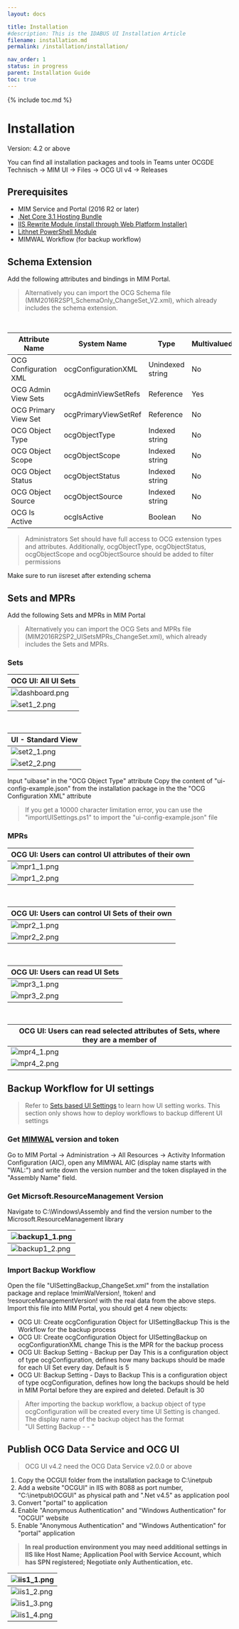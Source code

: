 ```yaml
---
layout: docs

title: Installation
#description: This is the IDABUS UI Installation Article
filename: installation.md
permalink: /installation/installation/

nav_order: 1
status: in progress
parent: Installation Guide
toc: true
---
```


{% include toc.md %}

# Installation

Version: 4.2 or above

You can find all installation packages and tools in Teams unter OCGDE Technisch -> MIM UI -> Files -> OCG UI v4 -> Releases



## Prerequisites

- MIM Service and Portal (2016 R2 or later)
- [.Net Core 3.1 Hosting Bundle](https://dotnet.microsoft.com/download/dotnet/3.1)
- [IIS Rewrite Module (install through Web Platform Installer)](https://www.iis.net/downloads?tabid=34&g=6&i=1691)
- [Lithnet PowerShell Module](https://github.com/lithnet/resourcemanagement-powershell/wiki/Installing-the-module)
- MIMWAL Workflow (for backup workflow)

## Schema Extension

Add the following attributes and bindings in MIM Portal.
<br>
>Alternatively you can import the OCG Schema file (MIM2016R2SP1_SchemaOnly_ChangeSet_V2.xml), which already includes the schema extension.

<br>

| Attribute Name | System Name | Type | Multivalued | Bind to |
|--|--|--|--|--|
| OCG Configuration XML | ocgConfigurationXML | Unindexed string | No | Person, Set |
| OCG Admin View Sets | ocgAdminViewSetRefs | Reference | Yes | Person |
| OCG Primary View Set  | ocgPrimaryViewSetRef | Reference | No | Person |
| OCG Object Type | ocgObjectType | Indexed string | No | Set |
| OCG Object Scope | ocgObjectScope | Indexed string | No | Set |
| OCG Object Status | ocgObjectStatus | Indexed string | No | Set |
| OCG Object Source | ocgObjectSource | Indexed string | No | Set |
| OCG Is Active  | ocgIsActive | Boolean | No | Set |

>Administrators Set should have full access to OCG extension types and attributes. Additionally, ocgObjectType, ocgObjectStatus, ocgObjectScope and ocgObjectSource should be added to filter permissions

Make sure to run iisreset after extending schema

## Sets and MPRs

Add the following Sets and MPRs in MIM Portal
<br>
>Alternatively you can import the OCG Sets and MPRs file (MIM2016R2SP2_UISetsMPRs_ChangeSet.xml), which already includes the Sets and MPRs.

### Sets

| **OCG UI: All UI Sets** |
|----|
| ![dashboard.png](/img/set1_1-ce13d3a9-4e8c-46fa-b8b9-78648d7a5c44.png) |
| ![set1_2.png](/img/set1_2-ed2975d7-1f18-4ece-aaed-485d39955a95.png) |

<br>

| **UI - Standard View** |
|----|
| ![set2_1.png](/img/set2_1-461f9eaa-e937-4f4d-8603-a761e9de4d0f.png) |
| ![set2_2.png](/img/set2_2-b2ea6469-5736-429d-ad38-a89765fddd93.png) |

Input "uibase" in the "OCG Object Type" attribute
Copy the content of "ui-config-example.json" from the installation package in the the "OCG Configuration XML" attribute
>If you get a 10000 character limitation error, you can use the "importUISettings.ps1" to import the "ui-config-example.json" file

### MPRs

| **OCG UI: Users can control UI attributes of their own** |
|----------------------------------------------------------|
| ![mpr1_1.png](/img/mpr1_1-46f6627a-f187-4535-b079-aee9841be685.png) |
| ![mpr1_2.png](/img/mpr1_2-17d0823f-b01f-43b1-bf97-e76c870cb139.png) |

<br>

| **OCG UI: Users can control UI Sets of their own** |
|------------------------------------------------|
| ![mpr2_1.png](/img/mpr2_1-e43805a4-63fd-4a7f-ba61-9d58ca12dcb5.png) |
| ![mpr2_2.png](/img/mpr2_2-62ba0349-ff1f-48cc-bf99-756a3a4e1f43.png) |

<br>

| **OCG UI: Users can read UI Sets** |
|------------------------------------|
| ![mpr3_1.png](/img/mpr3_1-bd8bd82d-4492-4f97-b8fb-5d215386b3af.png) |
| ![mpr3_2.png](/img/mpr3_2-a0e760e7-c8c4-4264-b056-d7ce47f03c9b.png) |

<br>

| **OCG UI: Users can read selected attributes of Sets, where they are a member of** |
|-------|
| ![mpr4_1.png](/img/mpr4_1-0304ac7a-fd30-4a01-9233-34e90706d48e.png) | 
| ![mpr4_2.png](/img/mpr4_2-a00acf35-691a-428a-a316-dfd8e9bae919.png) |



## Backup Workflow for UI settings

>Refer to [Sets based UI Settings](/OCG-UI/Sets-based-UI-Settings) to learn how UI setting works. This section only shows how to deploy workflows to backup different UI settings

### Get [MIMWAL](https://github.com/microsoft/MIMWAL/wiki) version and token

Go to MIM Portal -> Administration -> All Resources -> Activity Information Configuration (AIC), open any MIMWAL AIC (display name starts with "WAL:") and write down the version number and the token displayed in the "Assembly Name" field.

### Get Micrsoft.ResourceManagement Version

Navigate to C:\Windows\Assembly and find the version number to the Microsoft.ResourceManagement library

| ![backup1_1.png](/img/backup1_1-1ca3373e-c135-41f4-ac9e-a3360c84fdb6.png) |
|----|
| ![backup1_2.png](/img/backup1_2-399e1720-72db-45a7-8943-65831bf14292.png) |

### Import Backup Workflow

Open the file "UISettingBackup_ChangeSet.xml" from the installation package and replace !mimWalVersion!, !token! and !resourceManagementVersion! with the real data from the above steps.
Import this file into MIM Portal, you should get 4 new objects:
- OCG UI: Create ocgConfiguration Object for UISettingBackup
This is the Workflow for the backup process
- OCG UI: Create ocgConfiguration Object for UISettingBackup on ocgConfigurationXML change
This is the MPR for the backup process
- OCG UI: Backup Setting - Backup per Day
This is a configuration object of type ocgConfiguration, defines how many backups should be made for each UI Set every day. Default is 5
- OCG UI: Backup Setting - Days to Backup
This is a configuration object of type ocgConfiguration, defines how long the backups should be held in MIM Portal before they are expired and deleted. Default is 30

>After importing the backup workflow, a backup object of type ocgConfiguration will be created every time UI Setting is changed. The display name of the backup object has the format<br>"UI Setting Backup - <UI Set Name> - <Created Time>"

## Publish OCG Data Service and OCG UI

>OCG UI v4.2 need the OCG Data Service v2.0.0 or above
1. Copy the OCGUI folder from the installation package to C:\inetpub
2. Add a website "OCGUI" in IIS with 8088 as port number, "C:\inetpub\OCGUI" as physical path and ".Net v4.5" as application pool
3. Convert "portal" to application
4. Enable "Anonymous Authentication" and "Windows Authentication" for "OCGUI" website
5. Enable "Anonymous Authentication" and "Windows Authentication" for "portal" application
>**In real production environment you may need additional settings in IIS like Host Name; Application Pool with Service Account, which has SPN registered; Negotiate only Authentication, etc.**


| ![iis1_1.png](/img/iis1_1-b89c9e6f-3e03-4526-9166-9db6e12c35a6.png) | 
|----------|
|![iis1_2.png](/img/iis1_2-73d6118a-c561-4c2e-a619-77cb0bcd2b08.png) |
| ![iis1_3.png](/img/iis1_3-e45e5ef9-db9d-44ff-8f76-b2c5a5968708.png) | 
| ![iis1_4.png](/img/iis1_4-98c5e49d-a8a7-4eee-a52d-a5a58a033991.png) |



